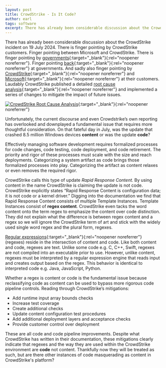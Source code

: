 ```yaml
---
layout: post
title: CrowdStrike - Is It Code?
author: earl
tags: software
excerpt: There has already been considerable discussion about the CrowdStrike incident on 19 July 2024. There is finger pointing by CrowdStrike customers. Finger pointing between Microsoft and CrowdStrike.... On that fateful day in July, was the update that crashed 8.5 million Windows devices content or was the update code?
---
```

There has already been considerable discussion about the CrowdStrike incident on 19 July 2024. There is finger pointing by CrowdStrike customers. Finger pointing between Microsoft and CrowdStrike. There is finger pointing by [governments](https://apnews.com/article/crowdstrike-tech-outage-microsoft-windows-falcon-8fe725037ab975e011b2cfad67b17c0f){:target="_blank"}{:rel="noopener noreferrer"}. Finger pointing [back](https://www.theregister.com/2024/07/22/windows_crowdstrike_kernel_eu/){:target="_blank"}{:rel="noopener noreferrer"} at governments. And sadly also finger pointing by [CrowdStrike](https://www.theverge.com/2024/8/5/24213521/crowdstrike-refutes-blame-delta-outage-litigation){:target="_blank"}{:rel="noopener noreferrer"} and [Microsoft](https://www.cnn.com/2024/08/06/business/microsoft-crowdstrike-outage-delta/index.html){:target="_blank"}{:rel="noopener noreferrer"} at their customers. Laudably CrowdStrike published a detailed [root cause analysis](https://www.crowdstrike.com/wp-content/uploads/2024/08/Channel-File-291-Incident-Root-Cause-Analysis-08.06.2024.pdf){:target="_blank"}{:rel="noopener noreferrer"} and implemented a series of changes to mitigate the impact of future issues.

[![CrowdStrike Root Cause Analysis](/assets/img/2024-08-06-crowdstrike.jpg)](https://www.crowdstrike.com/wp-content/uploads/2024/08/Channel-File-291-Incident-Root-Cause-Analysis-08.06.2024.pdf){:target="_blank"}{:rel="noopener noreferrer"}

Unfortunately, the current discourse and even Crowdstrike’s own reporting has overlooked and downplayed a fundamental issue that requires more thoughtful consideration. On that fateful day in July, was the update that crashed 8.5 million Windows devices **content** or was the update **code**?

Effectively managing software development requires formalized processes for code changes, code testing, code deployment, and code retirement. The priority and rigor of these processes must scale with the size and reach deployments. Categorizing a system artifact as code brings those formalized processes into play. Categorizing the artifact as content relaxes or even removes the required rigor.

CrowdStrike calls this type of update _Rapid Response Content._ By using content in the name CrowdStrike is claiming the update is not code. CrowdStrike explicitly states “Rapid Response Content is configuration data; it is not code or a kernel driver.” Digging into the documentation we find that Rapid Response Content consists of multiple Template Instances. Template Instances consist of **regex content**. CrowdStrike even tacks the word content onto the term regex to emphasize the content over code distinction. They did not explain what the difference is between regex content and a regex so we will ignore the CrowdStrike term of art and stick with the widely used single word regex and the plural form, regexes.

[Regular expressions](https://en.wikipedia.org/wiki/Regular_expression){:target="_blank"}{:rel="noopener noreferrer"} (regexes) reside in the intersection of content and code. Like both content and code, regexes are text. Unlike some code e.g. C, C++, Swift, regexes are not compiled into an executable prior to use. However, unlike content, regexes must be interpreted by a regular expression engine that reads input and creates output based on the regex. This behavior is identical to interpreted code e.g. Java, JavaScript, Python.

Whether a regex is content or code is the fundamental issue because reclassifying code as content can be used to bypass more rigorous code pipeline controls. Reading through CrowdStrike’s mitigations:

- Add runtime input array bounds checks
- Increase test coverage
- Create additional checks
- Update content configuration test procedures
- Add additional deployment layers and acceptance checks
- Provide customer control over deployment

These are all code and code pipeline improvements. Despite what CrowdStrike has written in their documentation, these mitigations clearly indicate that regexes and the way they are used within the CrowdStrike environment are **code** not content. Thankfully now they will be treated as such, but are there other instances of code masquerading as content in CrowdStrike's platform?